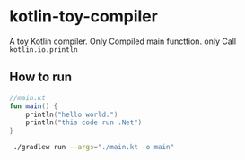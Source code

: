 # kotlin-toy-compiler

A toy Kotlin compiler.
Only Compiled main functtion. only 
Call `kotlin.io.println`

## How to run
```kotlin
//main.kt
fun main() {
    println("hello world.")
    println("this code run .Net")
}
```
```bash
 ./gradlew run --args="./main.kt -o main" 
```
